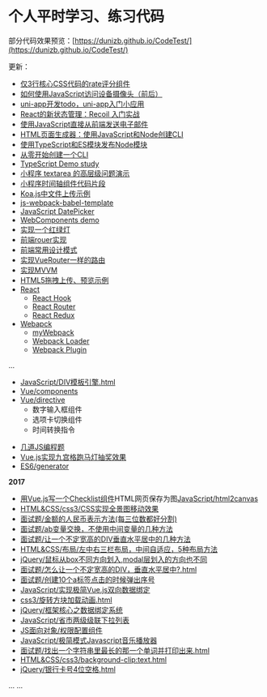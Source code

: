# 个人平时学习、练习代码

部分代码效果预览：[https://dunizb.github.io/CodeTest/](https://dunizb.github.io/CodeTest/)

更新：
+ [仅3行核心CSS代码的rate评分组件](https://coding.zhangbing.site/view.html?url=./list/css-hover-star/index.html)
+ [如何使用JavaScript访问设备摄像头（前后）](https://coding.zhangbing.site/view.html?url=./list/camera-api/index.html)
+ [uni-app开发todo，uni-app入门小应用](https://github.com/dunizb/CodeTest/tree/master/projects/uni-app-todo)
+ [React的新状态管理：Recoil 入门实战](https://github.com/dunizb/CodeTest/tree/master/React/recoil-test)
+ [使用JavaScript直接从前端发送电子邮件](https://github.com/dunizb/CodeTest/tree/master/projects/emailjs-demo)
+ [HTML页面生成器：使用JavaScript和Node创建CLI](https://github.com/dunizb/CodeTest/tree/master/Node/html-generator-cli)
+ [使用TypeScript和ES模块发布Node模块](https://github.com/dunizb/CodeTest/tree/master/Typescript/typescript-es-modules)
+ [从零开始创建一个CLI](https://github.com/dunizb/CodeTest/tree/master/Node/my-cli)
+ [TypeScript Demo study](https://github.com/dunizb/CodeTest/tree/master/TypeScript/ts-study)
+ [小程序 textarea 的高层级问题演示](https://github.com/dunizb/CodeTest/tree/master/Wechat/textarea-test)
+ [小程序时间轴组件代码片段](https://github.com/dunizb/CodeTest/tree/master/Wechat/timeline-snippet)
+ [Koa.js中文件上传示例](https://github.com/dunizb/CodeTest/tree/master/Node/koa-upload-demo)
+ [js-webpack-babel-template](https://github.com/dunizb/CodeTest/tree/master/Webpack/js-webpack-babel-template)
+ [JavaScript DatePicker](https://github.com/dunizb/CodeTest/tree/master/JavaScript/DatePicker)
+ [WebComponents demo](https://github.com/dunizb/CodeTest/tree/master/WebComponents/demo)
+ [实现一个红绿灯](https://github.com/dunizb/CodeTest/tree/master/JavaScript/red-yellow-green.html)
+ [前端rouer实现](https://github.com/dunizb/CodeTest/tree/master/框架/router)
+ [前端常用设计模式](https://github.com/dunizb/CodeTest/tree/master/设计模式/)
+ [实现VueRouter一样的路由](https://github.com/dunizb/CodeTest/tree/master/Vue/Router/vue-router-apply/)
+ [实现MVVM](https://github.com/dunizb/CodeTest/tree/master/框架/MVVM/)
+ [HTML5拖拽上传、预览示例](https://github.com/dunizb/CodeTest/tree/master/JavaScript/HTML5拖拽上传.html)
+ [React](https://github.com/dunizb/CodeTest/tree/master/React)
  - [React Hook](https://github.com/dunizb/CodeTest/tree/master/React/ReactHook)
  - [React Router](https://github.com/dunizb/CodeTest/tree/master/React/react-router4)
  - [React Redux](https://github.com/dunizb/CodeTest/tree/master/React/redux)
+ [Webapck](https://github.com/dunizb/CodeTest/tree/master/Webpack/)
  - [myWebpack](https://github.com/dunizb/CodeTest/tree/master/Webpack/myWebpack/)
  - [Webpack Loader](https://github.com/dunizb/CodeTest/tree/master/Webpack/make-loader/)
  - [Webpack Plugin](https://github.com/dunizb/CodeTest/tree/master/Webpack/make-plugin/)
  
...

+ [JavaScript/DIV模板引擎.html](https://github.com/dunizb/CodeTest/tree/master/JavaScript/DIV模板引擎.html)
+ [Vue/components](https://github.com/dunizb/CodeTest/tree/master/Vue/components)
+ [Vue/directive](https://github.com/dunizb/CodeTest/tree/master/Vue/directive)
  - 数字输入框组件
  - 选项卡切换组件
  - 时间转换指令
- [几道JS编程题](https://github.com/dunizb/CodeTest/tree/master/JavaScript/%E7%BC%96%E7%A8%8B%E9%A2%98)
- [Vue.js实现九宫格跑马灯抽奖效果](https://github.com/dunizb/CodeTest/tree/master/Vue/lottery)
- [ES6/generator](https://github.com/dunizb/CodeTest/blob/master/ES6/generator/)

**2017**
- [用Vue.js写一个Checklist组件](https://github.com/dunizb/CodeTest/blob/master/Vue/components/checklist/)HTML网页保存为图[JavaScript/html2canvas](https://github.com/dunizb/CodeTest/blob/master/JavaScript/html2canvas/demo.html)
- [HTML&CSS/css3/CSS实现全景图移动效果](https://github.com/dunizb/CodeTest/blob/master/HTML&CSS/css3/CSS实现全景图移动效果.html)
- [面试题/金额的人民币表示方法(每三位数都好分割)](https://github.com/dunizb/CodeTest/blob/master/面试题/金额的人民币表示方法(每三位数都好分割).html)
- [面试题/ab变量交换，不使用中间变量的几种方法](https://github.com/dunizb/CodeTest/blob/master/面试题/ab变量交换，不是用中间变量.html)
- [面试题/让一个不定宽高的DIV垂直水平居中的几种方法](https://github.com/dunizb/CodeTest/blob/master/面试题/怎么让一个不定宽高的DIV，垂直水平居中?.html.html)
- [HTML&CSS/布局/左中右三栏布局，中间自适应，5种布局方法](https://github.com/dunizb/CodeTest/blob/master/HTML&CSS/布局/左中右三栏布局，中间自适应，5种布局方法.html)
- [jQuery/鼠标从box不同方向划入,modal层划入的方向也不同](https://github.com/dunizb/CodeTest/blob/master/jQuery/鼠标从box不同方向划入/) 
- [面试题/怎么让一个不定宽高的DIV，垂直水平居中?.html](https://github.com/dunizb/CodeTest/blob/master/面试题/怎么让一个不定宽高的DIV，垂直水平居中?.html)
- [面试题/创建10个a标签点击的时候弹出序号](https://github.com/dunizb/CodeTest/tree/master/%E9%9D%A2%E8%AF%95%E9%A2%98/创建10个a标签点击的时候弹出序号.html)
- [JavaScript/实现极简Vue.js双向数据绑定](https://github.com/dunizb/CodeTest/blob/master/JavaScript/实现极简Vue.js双向数据绑定.html)
- [css3/旋转方块加载动画.html](https://github.com/dunizb/CodeTest/blob/master/HTML%26CSS/css3/旋转方块加载动画.html)
- [jQuery/框架核心之数据绑定系统](https://github.com/dunizb/CodeTest/tree/master/jQuery/框架核心之数据绑定系统)
- [JavaScript/省市两级级联下拉列表](https://github.com/dunizb/CodeTest/blob/master/JavaScript/%E7%9C%81%E5%B8%82%E4%B8%A4%E7%BA%A7%E7%BA%A7%E8%81%94%E4%B8%8B%E6%8B%89%E5%88%97%E8%A1%A8.html)
- [JS面向对象/权限配置组件](https://github.com/dunizb/CodeTest/tree/master/JS%E9%9D%A2%E5%90%91%E5%AF%B9%E8%B1%A1/%E6%9D%83%E9%99%90%E9%85%8D%E7%BD%AE%E7%BB%84%E4%BB%B6)
- [JavaScript/极简模式Javascript音乐播放器](https://github.com/dunizb/CodeTest/tree/master/JavaScript/%E6%9E%81%E7%AE%80%E6%A8%A1%E5%BC%8FJavascript%E9%9F%B3%E4%B9%90%E6%92%AD%E6%94%BE%E5%99%A8)
- [面试题/找出一个字符串里最长的那一个单词并打印出来.html](https://github.com/dunizb/CodeTest/blob/master/面试题/找出一个字符串里最长的那一个单词并打印出来.html)
- [HTML&CSS/css3/background-clip:text.html](https://github.com/dunizb/CodeTest/blob/master/HTML%26CSS/css3/background-clip:text.html)
- [jQuery/银行卡号4位空格.html](https://github.com/dunizb/CodeTest/blob/master/jQuery/%E9%93%B6%E8%A1%8C%E5%8D%A1%E5%8F%B74%E4%BD%8D%E7%A9%BA%E6%A0%BC.html)

... ...

